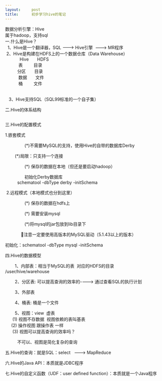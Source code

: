 ```yaml
---
layout:     post
title:      初步学习hive的笔记
---
```

<div id="article_content" class="article_content clearfix csdn-tracking-statistics" data-pid="blog" data-mod="popu_307" data-dsm="post">
								            <link rel="stylesheet" href="https://csdnimg.cn/release/phoenix/template/css/ck_htmledit_views-f76675cdea.css">
						<div class="htmledit_views" id="content_views">
                数据分析引擎：Hive<br>属于hadoop，支持sql<br>一.什么是Hive？<br><span style="white-space:pre;">	</span>1、Hive是一个翻译器，SQL ---&gt; Hive引擎  ---&gt; MR程序<br><span style="white-space:pre;">	</span>2、Hive是构建在HDFS上的一个数据仓库（Data Warehouse）<br><span style="white-space:pre;">			</span>Hive       HDFS<br><span style="white-space:pre;">			</span>表         目录<br><span style="white-space:pre;">			</span>分区       目录<br><span style="white-space:pre;">			</span>数据       文件<br><span style="white-space:pre;">			</span>桶         文件<br><span style="white-space:pre;">			</span><br><p><span style="white-space:pre;">	</span>3、Hive支持SQL（SQL99标准的一个自子集）</p><p>二.Hive的体系结构</p><p><img src="https://img-blog.csdn.net/20180507222421602" alt=""><br></p><p>三.Hive的配置模式</p><p>1.嵌套模式</p><p></p><p>                (*)不需要MySQL的支持，使用Hive的自带的数据库Derby</p><p><span style="white-space:pre;">		</span>(*)局限：只支持一个连接</p><p>                (*) 保存的数据在本地（但还是要启动hadoop）</p><p>                初始化Derby数据库<br><span style="white-space:pre;">			</span>schematool -dbType derby -initSchema<br></p><p> 2.远程模式（本地模式也分到这里）</p><p>                (*) 保存的数据在hdfs上<br></p><p>                (*) 需要安装mysql</p><p>                (*)将mysql的jar包放到lib目录下<br></p><p><span style="white-space:pre;">		</span>      注意一定要使用高版本的MySQL驱动（5.1.43以上的版本）</p><p>初始化：schematool -dbType mysql -initSchema<br></p><p>四.Hive的数据模型</p><p>        1、内部表：相当于MySQL的表  对应的HDFS的目录  /user/hive/warehouse<br></p><p>        2、分区表: 可以提高查询的效率的----&gt; 通过查看SQL的执行计划<br></p><p>        3、外部表<br></p><p>        4、桶表: 桶是一个文件<br></p><p>        5、视图：view  虚表<br><span style="white-space:pre;">		</span>(1) 视图不存数据  视图依赖的表叫基表<br><span style="white-space:pre;">		</span>(2) 操作视图 跟操作表 一样<br><span style="white-space:pre;">		</span>(3) 视图可以提高查询的效率吗？<br></p><p><span style="white-space:pre;">			</span>不可以、视图是简化复杂的查询</p><p>五.Hive的查询：就是SQL：select<span style="white-space:pre;">	</span>---&gt; MapReduce<br></p><p>六.Hive的Java API：本质就是JDBC程序<br></p><p>七.Hive的自定义函数（UDF：user defined function）：本质就是一个Java程序<br></p><p><br></p>            </div>
                </div>